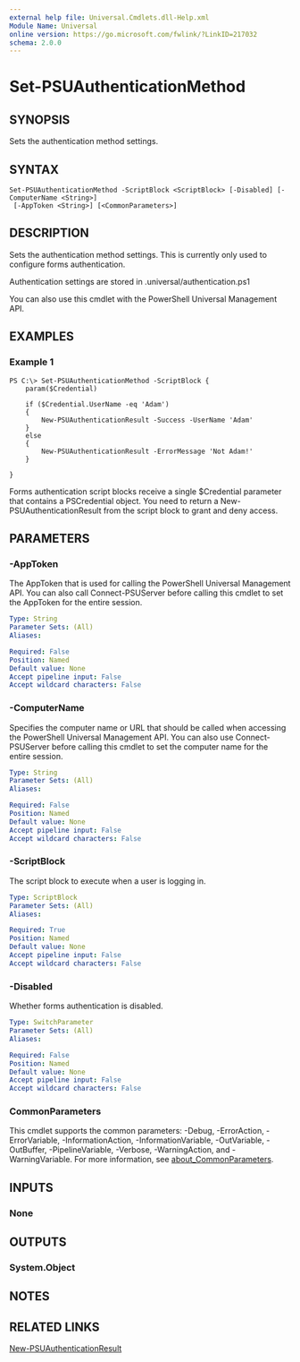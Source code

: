 ```yaml
---
external help file: Universal.Cmdlets.dll-Help.xml
Module Name: Universal
online version: https://go.microsoft.com/fwlink/?LinkID=217032
schema: 2.0.0
---
```


# Set-PSUAuthenticationMethod

## SYNOPSIS
Sets the authentication method settings.

## SYNTAX

```
Set-PSUAuthenticationMethod -ScriptBlock <ScriptBlock> [-Disabled] [-ComputerName <String>]
 [-AppToken <String>] [<CommonParameters>]
```

## DESCRIPTION
Sets the authentication method settings. This is currently only used to configure forms authentication. 

Authentication settings are stored in .universal/authentication.ps1

You can also use this cmdlet with the PowerShell Universal Management API.

## EXAMPLES

### Example 1
```
PS C:\> Set-PSUAuthenticationMethod -ScriptBlock {
    param($Credential) 

    if ($Credential.UserName -eq 'Adam')
    {
        New-PSUAuthenticationResult -Success -UserName 'Adam'
    }
    else 
    {
        New-PSUAuthenticationResult -ErrorMessage 'Not Adam!'
    }

}
```

Forms authentication script blocks receive a single $Credential parameter that contains a PSCredential object. You need to return a New-PSUAuthenticationResult from the script block to grant and deny access. 

## PARAMETERS

### -AppToken
The AppToken that is used for calling the PowerShell Universal Management API. You can also call Connect-PSUServer before calling this cmdlet to set the AppToken for the entire session.

```yaml
Type: String
Parameter Sets: (All)
Aliases:

Required: False
Position: Named
Default value: None
Accept pipeline input: False
Accept wildcard characters: False
```

### -ComputerName
Specifies the computer name or URL that should be called when accessing the PowerShell Universal Management API. You can also use Connect-PSUServer before calling this cmdlet to set the computer name for the entire session. 

```yaml
Type: String
Parameter Sets: (All)
Aliases:

Required: False
Position: Named
Default value: None
Accept pipeline input: False
Accept wildcard characters: False
```

### -ScriptBlock
The script block to execute when a user is logging in. 

```yaml
Type: ScriptBlock
Parameter Sets: (All)
Aliases:

Required: True
Position: Named
Default value: None
Accept pipeline input: False
Accept wildcard characters: False
```

### -Disabled
Whether forms authentication is disabled. 

```yaml
Type: SwitchParameter
Parameter Sets: (All)
Aliases:

Required: False
Position: Named
Default value: None
Accept pipeline input: False
Accept wildcard characters: False
```

### CommonParameters
This cmdlet supports the common parameters: -Debug, -ErrorAction, -ErrorVariable, -InformationAction, -InformationVariable, -OutVariable, -OutBuffer, -PipelineVariable, -Verbose, -WarningAction, and -WarningVariable. For more information, see [about_CommonParameters](http://go.microsoft.com/fwlink/?LinkID=113216).

## INPUTS

### None
## OUTPUTS

### System.Object
## NOTES

## RELATED LINKS

[New-PSUAuthenticationResult](New-PSUAuthenticationResult.md)